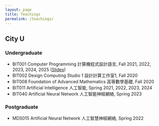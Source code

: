 ```yaml
---
layout: page
title: Teachings
permalink: /teachings/
---
```




## City U

### Undergraduate

* BIT001 Computer Programming 計算機程式設計語言, Fall 2021, 2022, 2023, 2024, 2025 ([Slides](https://cityuedumo-my.sharepoint.com/:b:/g/personal/cfwong_cityu_edu_mo/EXsN1ngQ9bhHux8UQ2C-UsgB402zdAo-awNavJU_wo9KRg?e=VcEmwq))
* BIT002 Design Computing Studio 1 設計計算工作室1, Fall 2020
* BIT008 Foundation of Advanced Mathematics 高等數學基礎, Fall 2020
* BIT011 Artificial Intelligence 人工智能, Spring 2021, 2022, 2023, 2024
* BIT040 Artificial Neural Network 人工智能神經網絡, Spring 2023

### Postgraduate

* MDS015 Artificial Neural Network 人工智慧神經網絡, Spring 2022